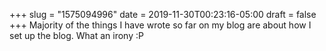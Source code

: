 +++
slug = "1575094996"
date = 2019-11-30T00:23:16-05:00
draft = false
+++
Majority of the things I have wrote so far on my blog are about how I set up the blog. What an irony :P